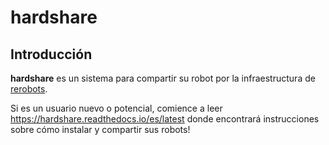 hardshare
=========

Introducción
------------

**hardshare** es un sistema para compartir su robot por la infraestructura de
[rerobots](https://rerobots.net).

Si es un usuario nuevo o potencial, comience a leer https://hardshare.readthedocs.io/es/latest
donde encontrará instrucciones sobre cómo instalar y compartir sus robots!
